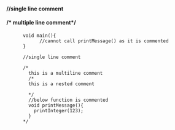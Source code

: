 #### //single line comment
#### /* multiple line comment*/

          void main(){
                //cannot call printMessage() as it is commented
          }

          //single line comment

          /*
            this is a multiline comment
            /*
            this is a nested comment

            */
            //below function is commented
            void printMessage(){
              printInteger(123);
            }
          */

